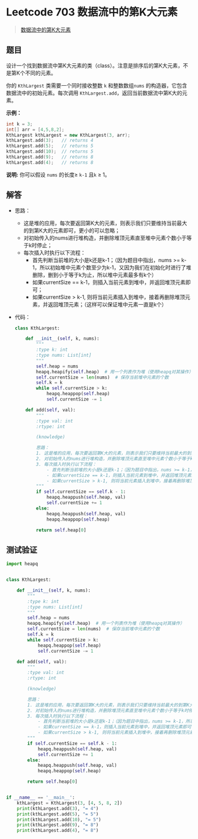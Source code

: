 # Leetcode 703 数据流中的第K大元素

> [数据流中的第K大元素](https://leetcode-cn.com/problems/kth-largest-element-in-a-stream/)

## 题目

设计一个找到数据流中第K大元素的类（class）。注意是排序后的第K大元素，不是第K个不同的元素。

你的 `KthLargest` 类需要一个同时接收整数 `k` 和整数数组`nums` 的构造器，它包含数据流中的初始元素。每次调用 `KthLargest.add`，返回当前数据流中第K大的元素。

**示例：**

```cpp
int k = 3;
int[] arr = [4,5,8,2];
KthLargest kthLargest = new KthLargest(3, arr);
kthLargest.add(3);   // returns 4
kthLargest.add(5);   // returns 5
kthLargest.add(10);  // returns 5
kthLargest.add(9);   // returns 8
kthLargest.add(4);   // returns 8
```

**说明:**
你可以假设 `nums` 的长度≥ `k-1` 且`k` ≥ 1。

## 解答

- 思路：

  - 这是堆的应用，每次要返回第K大的元素，则表示我们只要维持当前最大的到第K大的元素即可，更小的可以忽略；
  - 对初始传入的nums进行堆构造，并删除堆顶元素直至堆中元素个数小于等于k时停止；
  - 每次插入时执行以下流程：
    - 首先判断当前堆的大小是k还是k-1；（因为题目中指出，nums >= k-1，所以初始堆中元素个数至少为k-1，又因为我们在初始化时进行了堆删除，删到小于等于k为止，所以堆中元素最多有k个）
    - 如果currentSize == k-1，则插入当前元素到堆中，并返回堆顶元素即可；
    - 如果currentSize > k-1, 则将当前元素插入到堆中，接着再删除堆顶元素，并返回堆顶元素；（这样可以保证堆中元素一直是k个）

- 代码：

  ```python
  class KthLargest:
  
      def __init__(self, k, nums):
          """
          :type k: int
          :type nums: List[int]
          """
          self.heap = nums
          heapq.heapify(self.heap)  # 用一个列表作为堆（使用heapq对其操作）
          self.currentSize = len(nums)  # 保存当前堆中元素的个数
          self.k = k
          while self.currentSize > k:
              heapq.heappop(self.heap)
              self.currentSize -= 1
  
      def add(self, val):
          """
          :type val: int
          :rtype: int
  
          (knowledge)
  
          思路：
          1. 这是堆的应用，每次要返回第K大的元素，则表示我们只要维持当前最大的到第K大的元素即可，更小的可以忽略；
          2. 对初始传入的nums进行堆构造，并删除堆顶元素直至堆中元素个数小于等于k时停止；
          3. 每次插入时执行以下流程：
              - 首先判断当前堆的大小是k还是k-1；（因为题目中指出，nums >= k-1，所以初始堆中元素个数至少为k-1，又因为我们在初始化时进行了堆删除，删到小于等于k为止，所以堆中元素最多有k个）
              - 如果currentSize == k-1，则插入当前元素到堆中，并返回堆顶元素即可；
              - 如果currentSize > k-1, 则将当前元素插入到堆中，接着再删除堆顶元素，并返回堆顶元素；（这样可以保证堆中元素一直是k个）
          """
          if self.currentSize == self.k - 1:
              heapq.heappush(self.heap, val)
              self.currentSize += 1
          else:
              heapq.heappush(self.heap, val)
              heapq.heappop(self.heap)
  
          return self.heap[0]
  ```

## 测试验证

```python
import heapq


class KthLargest:

    def __init__(self, k, nums):
        """
        :type k: int
        :type nums: List[int]
        """
        self.heap = nums
        heapq.heapify(self.heap)  # 用一个列表作为堆（使用heapq对其操作）
        self.currentSize = len(nums)  # 保存当前堆中元素的个数
        self.k = k
        while self.currentSize > k:
            heapq.heappop(self.heap)
            self.currentSize -= 1

    def add(self, val):
        """
        :type val: int
        :rtype: int

        (knowledge)

        思路：
        1. 这是堆的应用，每次要返回第K大的元素，则表示我们只要维持当前最大的到第K大的元素即可，更小的可以忽略；
        2. 对初始传入的nums进行堆构造，并删除堆顶元素直至堆中元素个数小于等于k时停止；
        3. 每次插入时执行以下流程：
            - 首先判断当前堆的大小是k还是k-1；（因为题目中指出，nums >= k-1，所以初始堆中元素个数至少为k-1，又因为我们在初始化时进行了堆删除，删到小于等于k为止，所以堆中元素最多有k个）
            - 如果currentSize == k-1，则插入当前元素到堆中，并返回堆顶元素即可；
            - 如果currentSize > k-1, 则将当前元素插入到堆中，接着再删除堆顶元素，并返回堆顶元素；（这样可以保证堆中元素一直是k个）
        """
        if self.currentSize == self.k - 1:
            heapq.heappush(self.heap, val)
            self.currentSize += 1
        else:
            heapq.heappush(self.heap, val)
            heapq.heappop(self.heap)

        return self.heap[0]


if __name__ == '__main__':
    kthLargest = KthLargest(3, [4, 5, 8, 2])
    print(kthLargest.add(3), "= 4")
    print(kthLargest.add(5), "= 5")
    print(kthLargest.add(10), "= 5")
    print(kthLargest.add(9), "= 8")
    print(kthLargest.add(4), "= 8")
```